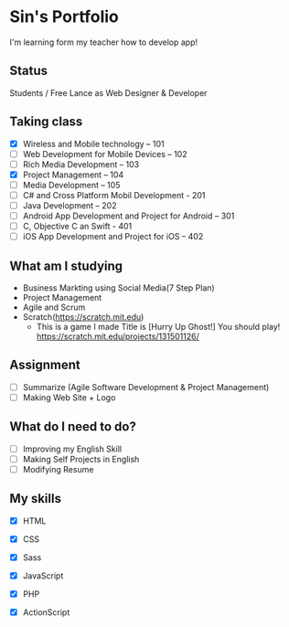 # Sin's Portfolio

I'm learning form my teacher how to develop app!

## Status
Students / Free Lance as Web Designer & Developer

## Taking class
- [x] Wireless and Mobile technology – 101
- [ ] Web Development for Mobile Devices – 102
- [ ] Rich Media Development – 103
- [x] Project Management – 104
- [ ] Media Development – 105
- [ ] C# and Cross Platform Mobil Development - 201
- [ ] Java Development – 202
- [ ] Android App Development and Project for Android – 301
- [ ] C, Objective C an Swift - 401
- [ ] iOS App Development and Project for iOS – 402

## What am I studying
- Business Markting using Social Media(7 Step Plan)  
- Project Management
- Agile and Scrum
- Scratch(https://scratch.mit.edu)
  - This is a game I made
    Title is [Hurry Up Ghost!] You should play!
https://scratch.mit.edu/projects/131501126/

## Assignment
- [ ] Summarize (Agile Software Development & Project Management)
- [ ] Making Web Site + Logo

## What do I need to do?
- [ ] Improving my English Skill
- [ ] Making Self Projects in English
- [ ] Modifying Resume

## My skills
- [x] HTML
- [x] CSS
- [x] Sass
- [x] JavaScript
- [x] PHP
- [x] ActionScript


